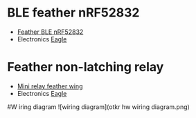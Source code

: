 # BLE feather nRF52832
* [Feather BLE nRF52832](https://www.adafruit.com/product/3406)
* Electronics [Eagle](https://github.com/adafruit/Adafruit-nRF52-Bluefruit-Feather-PCB)

# Feather non-latching relay
* [Mini relay feather wing](https://www.adafruit.com/product/2895)
* Electronics [Eagle](https://github.com/adafruit/Adafruit-Relay-FeatherWing-PCBs)

#W iring diagram
![wiring diagram](otkr hw wiring diagram.png)